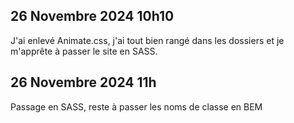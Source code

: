 ## 26 Novembre 2024 10h10

J'ai enlevé Animate.css, j'ai tout bien rangé dans les dossiers et je m'apprête à passer le site en SASS.

## 26 Novembre 2024 11h

Passage en SASS, reste à passer les noms de classe en BEM